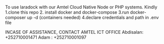 To use laradock with our Amtel Cloud Native Node or PHP systems.
Kindly 
1.clone this repo
2. install docker and docker-compose
3.run docker-composer up -d (containers needed)
4.declare credentials and path in .env file


INCASE OF ASSISTANCE, CONTACT AMTEL ICT OFFICE
Abdisalan: +252710001471
Adam : +252710001097
